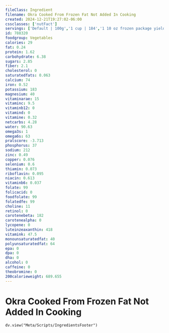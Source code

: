 ```yaml
---
fileClass: Ingredient
filename: Okra Cooked From Frozen Fat Not Added In Cooking
created: 2024-12-21T19:27:02-06:00
cssclasses: ['nutFact']
servings: ['Default | 100g','1 cup | 184','1 10 oz frozen package yields | 255','1 piece | 10']
id: 788320
foodgroup: Vegetables
calories: 29
fat: 0.24
protein: 1.62
carbohydrate: 6.38
sugars: 2.85
fiber: 2.1
cholesterol: 0
saturatedfats: 0.063
calcium: 74
iron: 0.52
potassium: 183
magnesium: 40
vitaminarae: 15
vitaminc: 9.5
vitaminb12: 0
vitamind: 0
vitamine: 0.32
netcarbs: 4.28
water: 90.63
omega3s: 1
omega6s: 63
pralscore: -3.713
phosphorus: 37
sodium: 212
zinc: 0.49
copper: 0.076
selenium: 0.6
thiamin: 0.073
riboflavin: 0.095
niacin: 0.613
vitaminb6: 0.037
folate: 99
folicacid: 0
foodfolate: 99
folatedfe: 99
choline: 11
retinol: 0
carotenebeta: 182
carotenealpha: 0
lycopene: 0
luteinzeaxanthin: 418
vitamink: 47.5
monounsaturatedfat: 40
polyunsaturatedfat: 64
epa: 0
dpa: 0
dha: 0
alcohol: 0
caffeine: 0
theobromine: 0
200calorieweight: 689.655
---
```


# Okra Cooked From Frozen Fat Not Added In Cooking

```dataviewjs
dv.view("Meta/Scripts/IngredientsFooter")
```